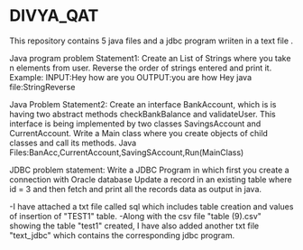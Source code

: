 # DIVYA_QAT
This repository contains  5 java files and a jdbc program wriiten in a text file .

Java program problem Statement1:
Create an List of Strings where you take n elements from user. Reverse the order of strings entered and print it.
Example:
INPUT:Hey how are you 
OUTPUT:you are how Hey
java file:StringReverse

Java Problem Statement2:
Create an interface BankAccount, which is is having two abstract methods checkBankBalance and validateUser.  This interface is being implemented by two classes SavingsAccount and CurrentAccount. 
Write a Main class where you create objects of child classes and call its methods.
Java Files:BanAcc,CurrentAccount,SavingSAccount,Run(MainClass)

JDBC problem statement:
Write a JDBC Program in which first you create a connection with Oracle database Update a record in an existing table where id = 3 and then fetch and print all the records data as output in java.

-I have attached a txt file called sql which includes table creation and values of insertion of "TEST1" table.
-Along with the csv file "table (9).csv" showing the table "test1" created, I have also added another txt file "text_jdbc" which contains the corresponding jdbc program.  


